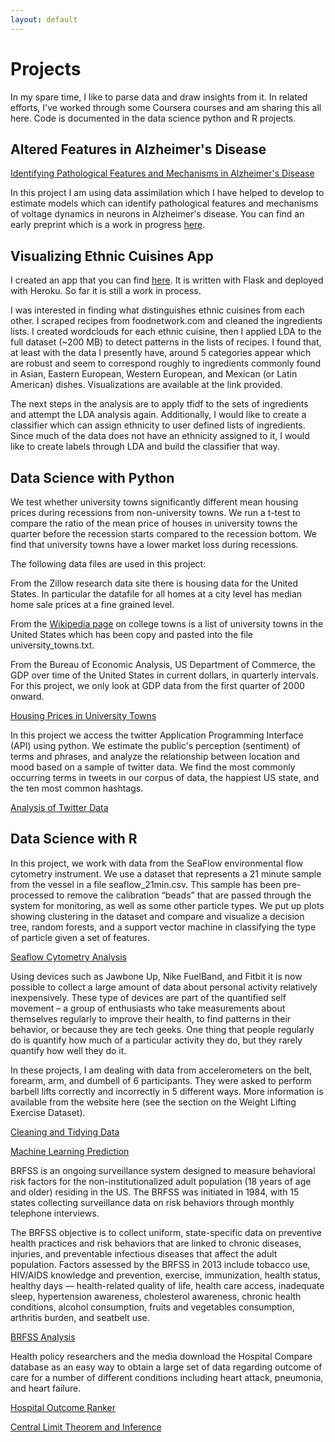 ```yaml
---
layout: default
---
```


# Projects

In my spare time, I like to parse data and draw insights from it. In related efforts, I've worked through some Coursera courses and am sharing this all here. Code is documented in the data science python and R projects.

## Altered Features in Alzheimer's Disease

<a href="ca1_neuron_paper/index.html">Identifying Pathological Features and Mechanisms in Alzheimer's Disease</a>

In this project I am using data assimilation which I have helped to develop to estimate models which can identify pathological features and mechanisms of voltage dynamics in neurons in Alzheimer's disease. You can find an early preprint which is a work in progress [here](ca1_neuron_paper/CA1_Neuron_Paper.pdf).

## Visualizing Ethnic Cuisines App

I created an app that you can find [here](https://lit-bastion-17263.herokuapp.com). It is written with Flask and deployed with Heroku. So far it is still a work in process.

I was interested in finding what distinguishes ethnic cuisines from each other. I scraped recipes from foodnetwork.com and cleaned the ingredients lists. I created wordclouds for each ethnic cuisine, then I applied LDA to the full dataset (~200 MB) to detect patterns in the lists of recipes. I found that, at least with the data I presently have, around 5 categories appear which are robust and seem to correspond roughly to ingredients commonly found in Asian, Eastern European, Western European, and Mexican (or Latin American) dishes. Visualizations are available at the link provided.

The next steps in the analysis are to apply tfidf to the sets of ingredients and attempt the LDA analysis again. Additionally, I would like to create a classifier which can assign ethnicity to user defined lists of ingredients. Since much of the data does not have an ethnicity assigned to it, I would like to create labels through LDA and build the classifier that way.

## Data Science with Python

We test whether university towns significantly different mean housing prices during recessions from non-university towns. We run a t-test to compare the ratio of the mean price of houses in university towns the quarter before the recession starts compared to the recession bottom. We find that university towns have a lower market loss during recessions. 

The following data files are used in this project:

From the Zillow research data site there is housing data for the United States. In particular the datafile for all homes at a city level has median home sale prices at a fine grained level.

From the [Wikipedia page](https://en.wikipedia.org/wiki/List_of_college_towns) on college towns is a list of university towns in the United States which has been copy and pasted into the file university_towns.txt.

From the Bureau of Economic Analysis, US Department of Commerce, the GDP over time of the United States in current dollars, in quarterly intervals. For this project, we only look at GDP data from the first quarter of 2000 onward.

<a href="housing_prices_college_towns/index.html">Housing Prices in University Towns</a>

In this project we access the twitter Application Programming Interface (API) using python. We estimate the public's perception (sentiment) of terms and phrases, and analyze the relationship between location and mood based on a sample of twitter data. We find the most commonly occurring terms in tweets in our corpus of data, the happiest US state, and the ten most common hashtags.

<a href="analysis_twitter_data/index.html">Analysis of Twitter Data</a>

## Data Science with R

In this project, we work with data from the SeaFlow environmental flow cytometry instrument. We use a dataset that represents a 21 minute sample from the vessel in a file seaflow_21min.csv. This sample has been pre-processed to remove the calibration “beads” that are passed through the system for monitoring, as well as some other particle types. We put up plots showing clustering in the dataset and compare and visualize a decision tree, random forests, and a support vector machine in classifying the type of particle given a set of features.

<a href="seaflow_cytometry/index.html">Seaflow Cytometry Analysis</a> 

Using devices such as Jawbone Up, Nike FuelBand, and Fitbit it is now possible to collect a large amount of data about personal activity relatively inexpensively. These type of devices are part of the quantified self movement – a group of enthusiasts who take measurements about themselves regularly to improve their health, to find patterns in their behavior, or because they are tech geeks. One thing that people regularly do is quantify how much of a particular activity they do, but they rarely quantify how well they do it.

In these projects, I am dealing with data from accelerometers on the belt, forearm, arm, and dumbell of 6 participants. They were asked to perform barbell lifts correctly and incorrectly in 5 different ways. More information is available from the website here (see the section on the Weight Lifting Exercise Dataset).

<a href="cleaning_data_project/index.html">Cleaning and Tidying Data</a> 

<a href="practical_machine_learning_project/index.html">Machine Learning Prediction</a>

BRFSS is an ongoing surveillance system designed to measure behavioral risk factors for the non-institutionalized adult population (18 years of age and older) residing in the US. The BRFSS was initiated in 1984, with 15 states collecting surveillance data on risk behaviors through monthly telephone interviews.

The BRFSS objective is to collect uniform, state-specific data on preventive health practices and risk behaviors that are linked to chronic diseases, injuries, and preventable infectious diseases that affect the adult population. Factors assessed by the BRFSS in 2013 include tobacco use, HIV/AIDS knowledge and prevention, exercise, immunization, health status, healthy days — health-related quality of life, health care access, inadequate sleep, hypertension awareness, cholesterol awareness, chronic health conditions, alcohol consumption, fruits and vegetables consumption, arthritis burden, and seatbelt use.

<a href="BRFSS_Statistics/index.html">BRFSS Analysis</a>

Health policy researchers and the media download the Hospital Compare database as an easy way to obtain a large set of data regarding outcome of care for a number of different conditions including heart attack, pneumonia, and heart failure.

<a href="programming_R_healthcare/index.html">Hospital Outcome Ranker</a> 

<a href="Inference_project/index.html">Central Limit Theorem and Inference</a>
